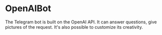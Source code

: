 # OpenAIBot

The Telegram bot is built on the OpenAI API. 
It can answer questions, give pictures of the request. It's also possible to customize its creativity.
